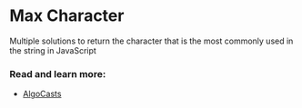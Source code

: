 # Max Character

Multiple solutions to return the character that is the most commonly used in the string in JavaScript

### Read and learn more:

- [AlgoCasts](https://github.com/StephenGrider/AlgoCasts)

